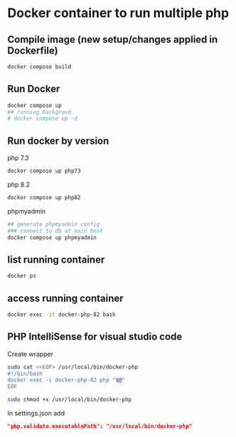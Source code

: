 # Docker container to run multiple php
## Compile image (new setup/changes applied in Dockerfile)
```bash
docker compose build
```

## Run Docker
```bash
docker compose up
## running backgroud
# docker compose up -d
```
## Run docker by version
php 7.3
```bash
docker compose up php73
```
php 8.2
```bash
docker compose up php82
```
phpmyadmin
```bash
## generate phpmyadmin config 
### connect to db at main host
docker compose up phpmyadmin
```
## list running container
```bash
docker ps
```

## access running container
```bash
docker exec -it docker-php-82 bash
```

## PHP IntelliSense for visual studio code
Create wrapper
```bash
sudo cat <<EOF> /usr/local/bin/docker-php
#!/bin/bash
docker exec -i docker-php-82 php "$@"
EOF

sudo chmod +x /usr/local/bin/docker-php
```
In settings.json
add
```json
"php.validate.executablePath": "/usr/local/bin/docker-php"
```
